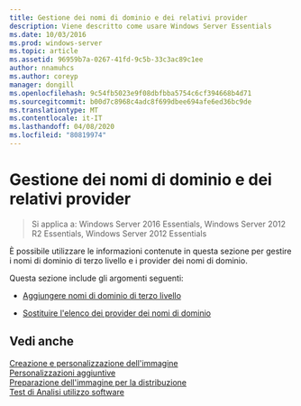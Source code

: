 ```yaml
---
title: Gestione dei nomi di dominio e dei relativi provider
description: Viene descritto come usare Windows Server Essentials
ms.date: 10/03/2016
ms.prod: windows-server
ms.topic: article
ms.assetid: 96959b7a-0267-41fd-9c5b-33c3ac89c1ee
author: nnamuhcs
ms.author: coreyp
manager: dongill
ms.openlocfilehash: 9c54fb5023e9f08dbfbba5754c6cf394668b4d71
ms.sourcegitcommit: b00d7c8968c4adc8f699dbee694afe6ed36bc9de
ms.translationtype: MT
ms.contentlocale: it-IT
ms.lasthandoff: 04/08/2020
ms.locfileid: "80819974"
---
```

# <a name="manage-domain-names-and-domain-name-providers"></a>Gestione dei nomi di dominio e dei relativi provider

>Si applica a: Windows Server 2016 Essentials, Windows Server 2012 R2 Essentials, Windows Server 2012 Essentials

È possibile utilizzare le informazioni contenute in questa sezione per gestire i nomi di dominio di terzo livello e i provider dei nomi di dominio.  
  
 Questa sezione include gli argomenti seguenti:  
  
-   [Aggiungere nomi di dominio di terzo livello](Add-Third-Level-Domain-Names.md)  
  
-   [Sostituire l'elenco dei provider dei nomi di dominio](Replace-the-List-of-Domain-Name-Providers.md)  
  
## <a name="see-also"></a>Vedi anche  
 [Creazione e personalizzazione dell'immagine](Creating-and-Customizing-the-Image.md)   
 [Personalizzazioni aggiuntive](Additional-Customizations.md)   
 [Preparazione dell'immagine per la distribuzione](Preparing-the-Image-for-Deployment.md)   
 [Test di Analisi utilizzo software](Testing-the-Customer-Experience.md)